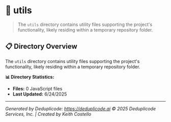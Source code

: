 # 📁 utils

> The `utils` directory contains utility files supporting the project's functionality, likely residing within a temporary repository folder.

## 📋 Directory Overview

The `utils` directory contains utility files supporting the project's functionality, likely residing within a temporary repository folder.

**📊 Directory Statistics:**
- **Files:** 0 JavaScript files
- **Last Updated:** 6/24/2025

---

*Generated by Deduplicode: https://deduplicode.ai*
*© 2025 Deduplicode Services, Inc. | Created by Keith Costello*

